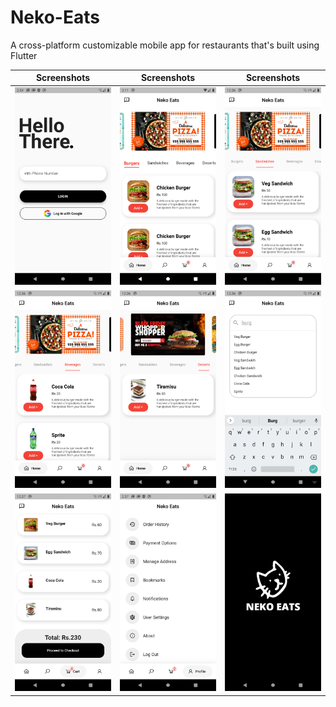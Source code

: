 # Neko-Eats
 A cross-platform customizable mobile app for restaurants that's built using Flutter

Screenshots               |  Screenshots  |  Screenshots
:-------------------------:|:-------------------------:|:-------------------------:
![](https://github.com/nrd26/Neko-Eats/blob/main/screenshots/1.png?raw=true)|![](https://github.com/nrd26/Neko-Eats/blob/main/screenshots/2.png?raw=true)|![](https://github.com/nrd26/Neko-Eats/blob/main/screenshots/3.png?raw=true)
![](https://github.com/nrd26/Neko-Eats/blob/main/screenshots/4.png?raw=true)|![](https://github.com/nrd26/Neko-Eats/blob/main/screenshots/5.png?raw=true)|![](https://github.com/nrd26/Neko-Eats/blob/main/screenshots/6.png?raw=true)
![](https://github.com/nrd26/Neko-Eats/blob/main/screenshots/7.png?raw=true)|![](https://github.com/nrd26/Neko-Eats/blob/main/screenshots/8.png?raw=true)|![](https://github.com/nrd26/Neko-Eats/blob/main/screenshots/9.png?raw=true)
